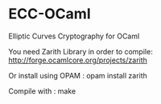 ECC-OCaml
=========

Elliptic Curves Cryptography for OCaml

You need Zarith Library in order to compile:
http://forge.ocamlcore.org/projects/zarith

Or install using OPAM : opam install zarith

Compile with :
make
